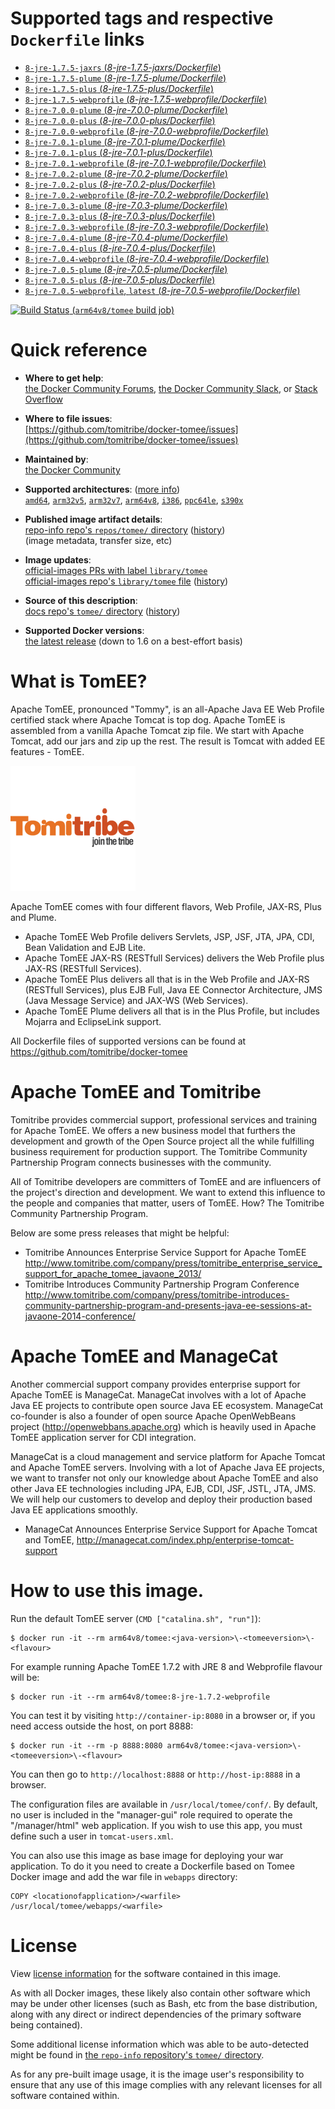 <!--

********************************************************************************

WARNING:

    DO NOT EDIT "tomee/README.md"

    IT IS AUTO-GENERATED

    (from the other files in "tomee/" combined with a set of templates)

********************************************************************************

-->

# Supported tags and respective `Dockerfile` links

-	[`8-jre-1.7.5-jaxrs` (*8-jre-1.7.5-jaxrs/Dockerfile*)](https://github.com/tomitribe/docker-tomee/blob/29e41238711b95a407434783a84cadf1c4630f6e/8-jre-1.7.5-jaxrs/Dockerfile)
-	[`8-jre-1.7.5-plume` (*8-jre-1.7.5-plume/Dockerfile*)](https://github.com/tomitribe/docker-tomee/blob/29e41238711b95a407434783a84cadf1c4630f6e/8-jre-1.7.5-plume/Dockerfile)
-	[`8-jre-1.7.5-plus` (*8-jre-1.7.5-plus/Dockerfile*)](https://github.com/tomitribe/docker-tomee/blob/29e41238711b95a407434783a84cadf1c4630f6e/8-jre-1.7.5-plus/Dockerfile)
-	[`8-jre-1.7.5-webprofile` (*8-jre-1.7.5-webprofile/Dockerfile*)](https://github.com/tomitribe/docker-tomee/blob/29e41238711b95a407434783a84cadf1c4630f6e/8-jre-1.7.5-webprofile/Dockerfile)
-	[`8-jre-7.0.0-plume` (*8-jre-7.0.0-plume/Dockerfile*)](https://github.com/tomitribe/docker-tomee/blob/29e41238711b95a407434783a84cadf1c4630f6e/8-jre-7.0.0-plume/Dockerfile)
-	[`8-jre-7.0.0-plus` (*8-jre-7.0.0-plus/Dockerfile*)](https://github.com/tomitribe/docker-tomee/blob/29e41238711b95a407434783a84cadf1c4630f6e/8-jre-7.0.0-plus/Dockerfile)
-	[`8-jre-7.0.0-webprofile` (*8-jre-7.0.0-webprofile/Dockerfile*)](https://github.com/tomitribe/docker-tomee/blob/29e41238711b95a407434783a84cadf1c4630f6e/8-jre-7.0.0-webprofile/Dockerfile)
-	[`8-jre-7.0.1-plume` (*8-jre-7.0.1-plume/Dockerfile*)](https://github.com/tomitribe/docker-tomee/blob/29e41238711b95a407434783a84cadf1c4630f6e/8-jre-7.0.1-plume/Dockerfile)
-	[`8-jre-7.0.1-plus` (*8-jre-7.0.1-plus/Dockerfile*)](https://github.com/tomitribe/docker-tomee/blob/29e41238711b95a407434783a84cadf1c4630f6e/8-jre-7.0.1-plus/Dockerfile)
-	[`8-jre-7.0.1-webprofile` (*8-jre-7.0.1-webprofile/Dockerfile*)](https://github.com/tomitribe/docker-tomee/blob/29e41238711b95a407434783a84cadf1c4630f6e/8-jre-7.0.1-webprofile/Dockerfile)
-	[`8-jre-7.0.2-plume` (*8-jre-7.0.2-plume/Dockerfile*)](https://github.com/tomitribe/docker-tomee/blob/29e41238711b95a407434783a84cadf1c4630f6e/8-jre-7.0.2-plume/Dockerfile)
-	[`8-jre-7.0.2-plus` (*8-jre-7.0.2-plus/Dockerfile*)](https://github.com/tomitribe/docker-tomee/blob/29e41238711b95a407434783a84cadf1c4630f6e/8-jre-7.0.2-plus/Dockerfile)
-	[`8-jre-7.0.2-webprofile` (*8-jre-7.0.2-webprofile/Dockerfile*)](https://github.com/tomitribe/docker-tomee/blob/29e41238711b95a407434783a84cadf1c4630f6e/8-jre-7.0.2-webprofile/Dockerfile)
-	[`8-jre-7.0.3-plume` (*8-jre-7.0.3-plume/Dockerfile*)](https://github.com/tomitribe/docker-tomee/blob/29e41238711b95a407434783a84cadf1c4630f6e/8-jre-7.0.3-plume/Dockerfile)
-	[`8-jre-7.0.3-plus` (*8-jre-7.0.3-plus/Dockerfile*)](https://github.com/tomitribe/docker-tomee/blob/29e41238711b95a407434783a84cadf1c4630f6e/8-jre-7.0.3-plus/Dockerfile)
-	[`8-jre-7.0.3-webprofile` (*8-jre-7.0.3-webprofile/Dockerfile*)](https://github.com/tomitribe/docker-tomee/blob/29e41238711b95a407434783a84cadf1c4630f6e/8-jre-7.0.3-webprofile/Dockerfile)
-	[`8-jre-7.0.4-plume` (*8-jre-7.0.4-plume/Dockerfile*)](https://github.com/tomitribe/docker-tomee/blob/29e41238711b95a407434783a84cadf1c4630f6e/8-jre-7.0.4-plume/Dockerfile)
-	[`8-jre-7.0.4-plus` (*8-jre-7.0.4-plus/Dockerfile*)](https://github.com/tomitribe/docker-tomee/blob/29e41238711b95a407434783a84cadf1c4630f6e/8-jre-7.0.4-plus/Dockerfile)
-	[`8-jre-7.0.4-webprofile` (*8-jre-7.0.4-webprofile/Dockerfile*)](https://github.com/tomitribe/docker-tomee/blob/29e41238711b95a407434783a84cadf1c4630f6e/8-jre-7.0.4-webprofile/Dockerfile)
-	[`8-jre-7.0.5-plume` (*8-jre-7.0.5-plume/Dockerfile*)](https://github.com/tomitribe/docker-tomee/blob/29e41238711b95a407434783a84cadf1c4630f6e/8-jre-7.0.5-plume/Dockerfile)
-	[`8-jre-7.0.5-plus` (*8-jre-7.0.5-plus/Dockerfile*)](https://github.com/tomitribe/docker-tomee/blob/29e41238711b95a407434783a84cadf1c4630f6e/8-jre-7.0.5-plus/Dockerfile)
-	[`8-jre-7.0.5-webprofile`, `latest` (*8-jre-7.0.5-webprofile/Dockerfile*)](https://github.com/tomitribe/docker-tomee/blob/29e41238711b95a407434783a84cadf1c4630f6e/8-jre-7.0.5-webprofile/Dockerfile)

[![Build Status](https://doi-janky.infosiftr.net/job/multiarch/job/arm64v8/job/tomee/badge/icon) (`arm64v8/tomee` build job)](https://doi-janky.infosiftr.net/job/multiarch/job/arm64v8/job/tomee/)

# Quick reference

-	**Where to get help**:  
	[the Docker Community Forums](https://forums.docker.com/), [the Docker Community Slack](https://blog.docker.com/2016/11/introducing-docker-community-directory-docker-community-slack/), or [Stack Overflow](https://stackoverflow.com/search?tab=newest&q=docker)

-	**Where to file issues**:  
	[https://github.com/tomitribe/docker-tomee/issues](https://github.com/tomitribe/docker-tomee/issues)

-	**Maintained by**:  
	[the Docker Community](https://github.com/tomitribe/docker-tomee)

-	**Supported architectures**: ([more info](https://github.com/docker-library/official-images#architectures-other-than-amd64))  
	[`amd64`](https://hub.docker.com/r/amd64/tomee/), [`arm32v5`](https://hub.docker.com/r/arm32v5/tomee/), [`arm32v7`](https://hub.docker.com/r/arm32v7/tomee/), [`arm64v8`](https://hub.docker.com/r/arm64v8/tomee/), [`i386`](https://hub.docker.com/r/i386/tomee/), [`ppc64le`](https://hub.docker.com/r/ppc64le/tomee/), [`s390x`](https://hub.docker.com/r/s390x/tomee/)

-	**Published image artifact details**:  
	[repo-info repo's `repos/tomee/` directory](https://github.com/docker-library/repo-info/blob/master/repos/tomee) ([history](https://github.com/docker-library/repo-info/commits/master/repos/tomee))  
	(image metadata, transfer size, etc)

-	**Image updates**:  
	[official-images PRs with label `library/tomee`](https://github.com/docker-library/official-images/pulls?q=label%3Alibrary%2Ftomee)  
	[official-images repo's `library/tomee` file](https://github.com/docker-library/official-images/blob/master/library/tomee) ([history](https://github.com/docker-library/official-images/commits/master/library/tomee))

-	**Source of this description**:  
	[docs repo's `tomee/` directory](https://github.com/docker-library/docs/tree/master/tomee) ([history](https://github.com/docker-library/docs/commits/master/tomee))

-	**Supported Docker versions**:  
	[the latest release](https://github.com/docker/docker-ce/releases/latest) (down to 1.6 on a best-effort basis)

# What is TomEE?

Apache TomEE, pronounced "Tommy", is an all-Apache Java EE Web Profile certified stack where Apache Tomcat is top dog. Apache TomEE is assembled from a vanilla Apache Tomcat zip file. We start with Apache Tomcat, add our jars and zip up the rest. The result is Tomcat with added EE features - TomEE.

![logo](https://raw.githubusercontent.com/docker-library/docs/4a10a52c08621b68c1b1b53b561f819d9e78c2e0/tomee/logo.png)

Apache TomEE comes with four different flavors, Web Profile, JAX-RS, Plus and Plume.

-	Apache TomEE Web Profile delivers Servlets, JSP, JSF, JTA, JPA, CDI, Bean Validation and EJB Lite.
-	Apache TomEE JAX-RS (RESTfull Services) delivers the Web Profile plus JAX-RS (RESTfull Services).
-	Apache TomEE Plus delivers all that is in the Web Profile and JAX-RS (RESTfull Services), plus EJB Full, Java EE Connector Architecture, JMS (Java Message Service) and JAX-WS (Web Services).
-	Apache TomEE Plume delivers all that is in the Plus Profile, but includes Mojarra and EclipseLink support.

All Dockerfile files of supported versions can be found at https://github.com/tomitribe/docker-tomee

# Apache TomEE and Tomitribe

Tomitribe provides commercial support, professional services and training for Apache TomEE. We offers a new business model that furthers the development and growth of the Open Source project all the while fulfilling business requirement for production support. The Tomitribe Community Partnership Program connects businesses with the community.

All of Tomitribe developers are committers of TomEE and are influencers of the project's direction and development. We want to extend this influence to the people and companies that matter, users of TomEE. How? The Tomitribe Community Partnership Program.

Below are some press releases that might be helpful:

-	Tomitribe Announces Enterprise Service Support for Apache TomEE http://www.tomitribe.com/company/press/tomitribe_enterprise_service_support_for_apache_tomee_javaone_2013/
-	Tomitribe Introduces Community Partnership Program Conference http://www.tomitribe.com/company/press/tomitribe-introduces-community-partnership-program-and-presents-java-ee-sessions-at-javaone-2014-conference/

# Apache TomEE and ManageCat

Another commercial support company provides enterprise support for Apache TomEE is ManageCat. ManageCat involves with a lot of Apache Java EE projects to contribute open source Java EE ecosystem. ManageCat co-founder is also a founder of open source Apache OpenWebBeans project (http://openwebbans.apache.org) which is heavily used in Apache TomEE application server for CDI integration.

ManageCat is a cloud management and service platform for Apache Tomcat and Apache TomEE servers. Involving with a lot of Apache Java EE projects, we want to transfer not only our knowledge about Apache TomEE and also other Java EE technologies including JPA, EJB, CDI, JSF, JSTL, JTA, JMS. We will help our customers to develop and deploy their production based Java EE applications smoothly.

-	ManageCat Announces Enterprise Service Support for Apache Tomcat and TomEE, http://managecat.com/index.php/enterprise-tomcat-support

# How to use this image.

Run the default TomEE server (`CMD ["catalina.sh", "run"]`):

```console
$ docker run -it --rm arm64v8/tomee:<java-version>\-<tomeeversion>\-<flavour>
```

For example running Apache TomEE 1.7.2 with JRE 8 and Webprofile flavour will be:

```console
$ docker run -it --rm arm64v8/tomee:8-jre-1.7.2-webprofile
```

You can test it by visiting `http://container-ip:8080` in a browser or, if you need access outside the host, on port 8888:

```console
$ docker run -it --rm -p 8888:8080 arm64v8/tomee:<java-version>\-<tomeeversion>\-<flavour>
```

You can then go to `http://localhost:8888` or `http://host-ip:8888` in a browser.

The configuration files are available in `/usr/local/tomee/conf/`. By default, no user is included in the "manager-gui" role required to operate the "/manager/html" web application. If you wish to use this app, you must define such a user in `tomcat-users.xml`.

You can also use this image as base image for deploying your war application. To do it you need to create a Dockerfile based on Tomee Docker image and add the war file in `webapps` directory:

	COPY <locationofapplication>/<warfile> /usr/local/tomee/webapps/<warfile>

# License

View [license information](http://www.apache.org/licenses/LICENSE-2.0) for the software contained in this image.

As with all Docker images, these likely also contain other software which may be under other licenses (such as Bash, etc from the base distribution, along with any direct or indirect dependencies of the primary software being contained).

Some additional license information which was able to be auto-detected might be found in [the `repo-info` repository's `tomee/` directory](https://github.com/docker-library/repo-info/tree/master/repos/tomee).

As for any pre-built image usage, it is the image user's responsibility to ensure that any use of this image complies with any relevant licenses for all software contained within.
